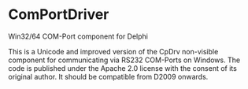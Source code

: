 # ComPortDriver
Win32/64 COM-Port component for Delphi

This is a Unicode and improved version of the CpDrv non-visible component for communicating via RS232 COM-Ports on Windows.
The code is published under the Apache 2.0 license with the consent of its original author.
It should be compatible from D2009 onwards.
